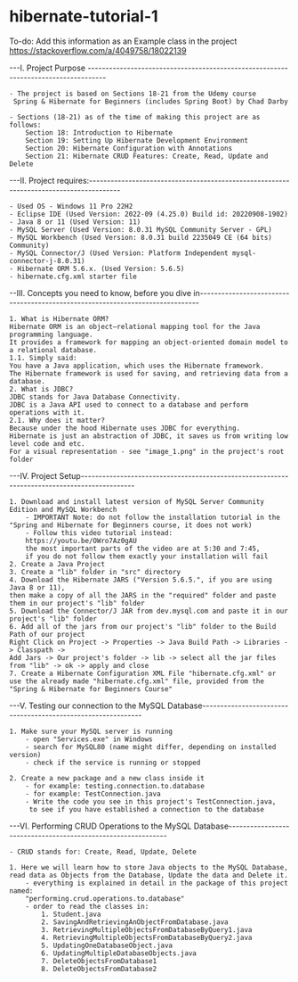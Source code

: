# hibernate-tutorial-1

To-do: Add this information as an Example class in the project
https://stackoverflow.com/a/4049758/18022139

---I. Project Purpose ----------------------------------------------------------------------------------- 
	
	- The project is based on Sections 18-21 from the Udemy course
	 Spring & Hibernate for Beginners (includes Spring Boot) by Chad Darby

	- Sections (18-21) as of the time of making this project are as follows:
		Section 18: Introduction to Hibernate
		Section 19: Setting Up Hibernate Development Environment
		Section 20: Hibernate Configuration with Annotations
		Section 21: Hibernate CRUD Features: Create, Read, Update and Delete
	
---II. Project requires:---------------------------------------------------------------------------------------
	
	- Used OS - Windows 11 Pro 22H2 
	- Eclipse IDE (Used Version: 2022-09 (4.25.0) Build id: 20220908-1902)
	- Java 8 or 11 (Used Version: 11)
	- MySQL Server (Used Version: 8.0.31 MySQL Community Server - GPL)
	- MySQL Workbench (Used Version: 8.0.31 build 2235049 CE (64 bits) Community)
	- MySQL Connector/J (Used Version: Platform Independent mysql-connector-j-8.0.31)
	- Hibernate ORM 5.6.x. (Used Version: 5.6.5)
	- hibernate.cfg.xml starter file 

--III. Concepts you need to know, before you dive in------------------------------------------------------------------------------
	
	1. What is Hibernate ORM?
	Hibernate ORM is an object–relational mapping tool for the Java programming language.
	It provides a framework for mapping an object-oriented domain model to a relational database.
	1.1. Simply said: 
	You have a Java application, which uses the Hibernate framework.
	The Hibernate framework is used for saving, and retrieving data from a database.
	2. What is JDBC?
	JDBC stands for Java Database Connectivity. 
	JDBC is a Java API used to connect to a database and perform operations with it.
	2.1. Why does it matter?
	Because under the hood Hibernate uses JDBC for everything.
	Hibernate is just an abstraction of JDBC, it saves us from writing low level code and etc.
	For a visual representation - see "image_1.png" in the project's root folder
	
---IV. Project Setup---------------------------------------------------------------------------------------------
	
	1. Download and install latest version of MySQL Server Community Edition and MySQL Workbench
		- IMPORTANT Note: do not follow the installation tutorial in the "Spring and Hibernate for Beginners course, it does not work) 
		- Follow this video tutorial instead: 
		https://youtu.be/OWro7Az0gAU
		the most important parts of the video are at 5:30 and 7:45,
		if you do not follow them exactly your installation will fail
	2. Create a Java Project
	3. Create a "lib" folder in "src" directory
	4. Download the Hibernate JARS ("Version 5.6.5.", if you are using Java 8 or 11),
	then make a copy of all the JARS in the "required" folder and paste them in our project's "lib" folder
	5. Download the Connector/J JAR from dev.mysql.com and paste it in our project's "lib" folder
	6. Add all of the jars from our project's "lib" folder to the Build Path of our project
	Right Click on Project -> Properties -> Java Build Path -> Libraries -> Classpath -> 
	Add Jars -> Our project's folder -> lib -> select all the jar files from "lib" -> ok -> apply and close
	7. Create a Hibernate Configuration XML File "hibernate.cfg.xml" or
	use the already made "hibernate.cfg.xml" file, provided from the "Spring & Hibernate for Beginners Course" 

---V. Testing our connection to the MySQL Database------------------------------------------------------------- 

	1. Make sure your MySQL server is running
		- open "Services.exe" in Windows
		- search for MySQL80 (name might differ, depending on installed version)
		- check if the service is running or stopped
	
	2. Create a new package and a new class inside it
		- for example: testing.connection.to.database
		- for example: TestConnection.java
		- Write the code you see in this project's TestConnection.java,
		 to see if you have established a connection to the database
	 
---VI. Performing CRUD Operations to the MySQL Database------------------------------------------------------------- 
	
	- CRUD stands for: Create, Read, Update, Delete
	
	1. Here we will learn how to store Java objects to the MySQL Database,
	read data as Objects from the Database, Update the data and Delete it.
		- everything is explained in detail in the package of this project named:
		"performing.crud.operations.to.database" 
		- order to read the classes in:
			1. Student.java
			2. SavingAndRetrievingAnObjectFromDatabase.java
			3. RetrievingMultipleObjectsFromDatabaseByQuery1.java
			4. RetrievingMultipleObjectsFromDatabaseByQuery2.java
			5. UpdatingOneDatabaseObject.java
			6. UpdatingMultipleDatabaseObjects.java
			7. DeleteObjectsFromDatabase1
			8. DeleteObjectsFromDatabase2
